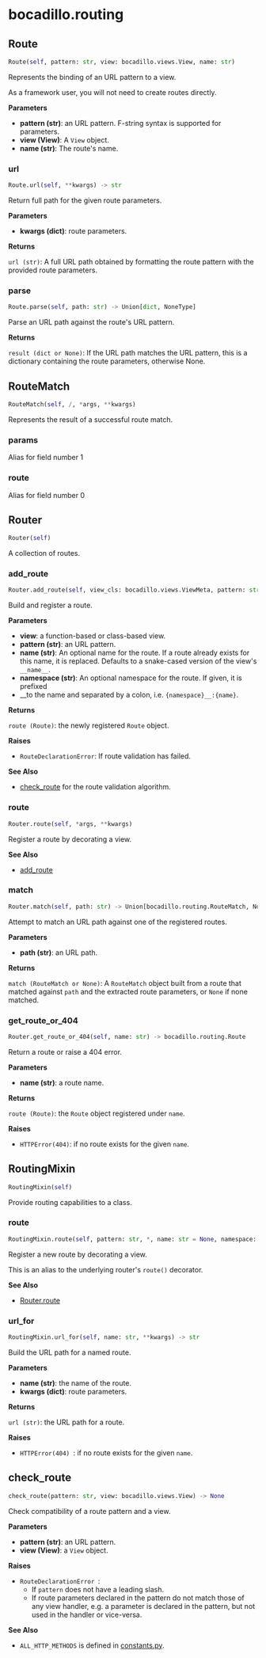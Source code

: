 # bocadillo.routing

## Route
```python
Route(self, pattern: str, view: bocadillo.views.View, name: str)
```
Represents the binding of an URL pattern to a view.

As a framework user, you will not need to create routes directly.

__Parameters__

- __pattern (str)__: an URL pattern. F-string syntax is supported for parameters.
- __view (View)__:
    A `View` object.
- __name (str)__:
    The route's name.

### url
```python
Route.url(self, **kwargs) -> str
```
Return full path for the given route parameters.

__Parameters__

- __kwargs (dict)__: route parameters.

__Returns__

`url (str)`:
    A full URL path obtained by formatting the route pattern with
    the provided route parameters.

### parse
```python
Route.parse(self, path: str) -> Union[dict, NoneType]
```
Parse an URL path against the route's URL pattern.

__Returns__

`result (dict or None)`:
    If the URL path matches the URL pattern, this is a dictionary
    containing the route parameters, otherwise None.

## RouteMatch
```python
RouteMatch(self, /, *args, **kwargs)
```
Represents the result of a successful route match.
### params
Alias for field number 1
### route
Alias for field number 0
## Router
```python
Router(self)
```
A collection of routes.
### add_route
```python
Router.add_route(self, view_cls: bocadillo.views.ViewMeta, pattern: str, *, name: str = None, namespace: str = None) -> bocadillo.routing.Route
```
Build and register a route.

__Parameters__

- __view__: a function-based or class-based view.
- __pattern (str)__: an URL pattern.
- __name (str)__:
    An optional name for the route.
    If a route already exists for this name, it is replaced.
    Defaults to a snake-cased version of the view's `__name__`.
- __namespace (str)__:
    An optional namespace for the route. If given, it is prefixed
- __to the name and separated by a colon, i.e. `{namespace}__:{name}`.

__Returns__

`route (Route)`: the newly registered `Route` object.

__Raises__

- `RouteDeclarationError`:
    If route validation has failed.

__See Also__

- [check_route](#check-route) for the route validation algorithm.

### route
```python
Router.route(self, *args, **kwargs)
```
Register a route by decorating a view.

__See Also__

- [add_route](#add-route)

### match
```python
Router.match(self, path: str) -> Union[bocadillo.routing.RouteMatch, NoneType]
```
Attempt to match an URL path against one of the registered routes.

__Parameters__

- __path (str)__: an URL path.

__Returns__

`match (RouteMatch or None)`:
    A `RouteMatch` object built from a route that matched against
    `path` and the extracted route parameters, or `None` if none
    matched.

### get_route_or_404
```python
Router.get_route_or_404(self, name: str) -> bocadillo.routing.Route
```
Return a route or raise a 404 error.

__Parameters__

- __name (str)__: a route name.

__Returns__

`route (Route)`: the `Route` object registered under `name`.

__Raises__

- `HTTPError(404)`: if no route exists for the given `name`.

## RoutingMixin
```python
RoutingMixin(self)
```
Provide routing capabilities to a class.
### route
```python
RoutingMixin.route(self, pattern: str, *, name: str = None, namespace: str = None)
```
Register a new route by decorating a view.

This is an alias to the underlying router's `route()` decorator.

__See Also__

- [Router.route](/api/routing.md#route-3)

### url_for
```python
RoutingMixin.url_for(self, name: str, **kwargs) -> str
```
Build the URL path for a named route.

__Parameters__

- __name (str)__: the name of the route.
- __kwargs (dict)__: route parameters.

__Returns__

`url (str)`: the URL path for a route.

__Raises__

- `HTTPError(404) `: if no route exists for the given `name`.

## check_route
```python
check_route(pattern: str, view: bocadillo.views.View) -> None
```
Check compatibility of a route pattern and a view.

__Parameters__

- __pattern (str)__: an URL pattern.
- __view (View)__: a `View` object.

__Raises__

- `RouteDeclarationError `:
    - If `pattern` does not have a leading slash.
    - If route parameters declared in the pattern do not match those
    of any view handler, e.g. a parameter is declared in the pattern, but
    not used in the handler or vice-versa.

__See Also__

- `ALL_HTTP_METHODS` is defined in [constants.py](./constants.md).

